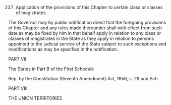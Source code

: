 237. Application of the provisions of this Chapter to certain class or classes of magistrates

The Governor may by public notification direct that the foregoing provisions of this Chapter and any rules made thereunder shall with effect from such date as may be fixed by him in that behalf apply in relation to any class or classes of magistrates in the State as they apply in relation to persons appointed to the judicial service of the State subject to such exceptions and modifications as may be specified in the notification.

PART VII

The States in Part B of the First Schedule

Rep. by the Constitution (Seventh Amendment) Act, 1956, s. 29 and Sch.

PART VIII

THE UNION TERRITORIES

 

